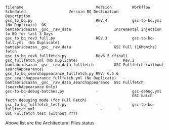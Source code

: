 	filename  								Version			Workflow						Scheduled					Versoin	BQ Destination									Description
 	gsc_to_bq.py							REV.4			gsc-to-bq.yml	(No Duplicate)	OK						-		bamtabridsazan__gsc__raw_data					Incremental injection to BQ for last 3 Days
	gsc_to_bq_rev3_full.py					REV.3			gsc-to-bq-full.yml	(No Duplicate)						-		bamtabridsazan__gsc__raw_data					GSC Full (16Months) fetch
	gsc_to_bq_rev6_fullfetch.py				Rev6.5 (final)	gsc_fullfetch.yml (No Duplicate)					Rev.2	bamtabridsazan__gsc__raw_data_fullfetch			GSC Fullfetch (without searchAppearance)
	gsc_to_bq_searchappearance_fullfetch.py	REV: 6.5.6		gsc_searchappearance_fullfetch.yml (No Duplicate)	-		bamtabridsazan__gsc__raw_data_searchappearance	GSC Fullfetch (searchAppearance Only)
	gsc-to-bq-debug-batches.py				-				gsc-debug.yml										-		-												GSC batch fecth debuging mode (for Full Fetch)
	gsc_to_bq_fullfetch_test.py				-				gsc-to-bq-fullfetch.yml								-		-												GSC Fullfetch test (without ???)

Above list are the Architectural Files status
